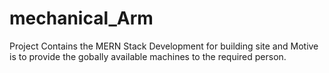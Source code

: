 # mechanical_Arm
Project Contains the MERN Stack Development for building site and Motive is to provide the gobally available machines to the required person.
